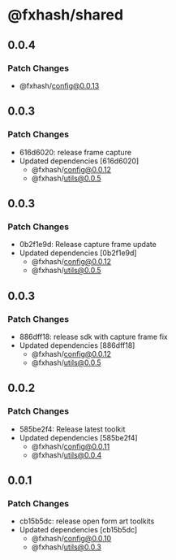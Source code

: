 # @fxhash/shared

## 0.0.4

### Patch Changes

- @fxhash/config@0.0.13

## 0.0.3

### Patch Changes

- 616d6020: release frame capture
- Updated dependencies [616d6020]
  - @fxhash/config@0.0.12
  - @fxhash/utils@0.0.5

## 0.0.3

### Patch Changes

- 0b2f1e9d: Release capture frame update
- Updated dependencies [0b2f1e9d]
  - @fxhash/config@0.0.12
  - @fxhash/utils@0.0.5

## 0.0.3

### Patch Changes

- 886dff18: release sdk with capture frame fix
- Updated dependencies [886dff18]
  - @fxhash/config@0.0.12
  - @fxhash/utils@0.0.5

## 0.0.2

### Patch Changes

- 585be2f4: Release latest toolkit
- Updated dependencies [585be2f4]
  - @fxhash/config@0.0.11
  - @fxhash/utils@0.0.4

## 0.0.1

### Patch Changes

- cb15b5dc: release open form art toolkits
- Updated dependencies [cb15b5dc]
  - @fxhash/config@0.0.10
  - @fxhash/utils@0.0.3
